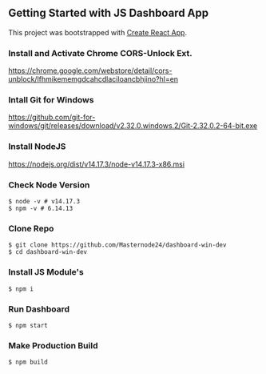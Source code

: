 ## Getting Started with JS Dashboard App

This project was bootstrapped with [Create React App](https://github.com/facebook/create-react-app).

### Install and Activate Chrome CORS-Unlock Ext.
https://chrome.google.com/webstore/detail/cors-unblock/lfhmikememgdcahcdlaciloancbhjino?hl=en

### Intall Git for Windows
https://github.com/git-for-windows/git/releases/download/v2.32.0.windows.2/Git-2.32.0.2-64-bit.exe

### Install NodeJS
https://nodejs.org/dist/v14.17.3/node-v14.17.3-x86.msi

### Check Node Version
```
$ node -v # v14.17.3
$ npm -v # 6.14.13 
```

### Clone Repo
```
$ git clone https://github.com/Masternode24/dashboard-win-dev
$ cd dashboard-win-dev
```

### Install JS Module's
```
$ npm i
```
### Run Dashboard 
```
$ npm start
```
### Make Production Build
```
$ npm build
```
